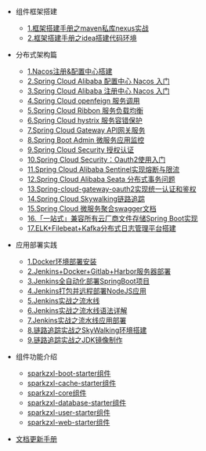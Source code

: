 * 组件框架搭建
    * [1.框架搭建手册之maven私库nexus实战](forward/框架搭建手册之maven私库nexus实战.md)
    * [2.框架搭建手册之idea搭建代码环境](forward/框架搭建手册之idea搭建代码环境.md)
  
* 分布式架构篇
    * [1.Nacos注册&配置中心搭建](forward/分布式架构之Nacos注册&配置中心搭建.md)
    * [2.Spring Cloud Alibaba 配置中心 Nacos 入门](forward/分布式架构之SpringCloudAlibaba配置中心Nacos入门.md)
    * [3.Spring Cloud Alibaba 注册中心 Nacos 入门](forward/分布式架构之SpringCloudAlibaba注册中心Nacos入门.md)
    * [4.Spring Cloud openfeign 服务调用](forward/222)
    * [5.Spring Cloud Ribbon 服务负载均衡](forward/222)
    * [6.Spring Cloud hystrix 服务容错保护](forward/222)
    * [7.Spring Cloud Gateway API网关服务](forward/222)
    * [8.Spring Boot Admin 微服务应用监控](forward/222)
    * [9.Spring Cloud Security 授权认证](forward/222)
    * [10.Spring Cloud Security：Oauth2使用入门](forward/222)
    * [11.Spring Cloud Alibaba Sentinel实现熔断与限流](forward/222)
    * [12.Spring Cloud Alibaba Seata 分布式事务问题](forward/222)
    * [13.Spring-cloud-gateway-oauth2实现统一认证和鉴权](forward/222)
    * [14.Spring Cloud Skywalking链路追踪](forward/222)
    * [15.Spring Cloud 微服务聚合swagger文档](forward/222)
    * [16.「一站式」兼容所有云厂商文件存储Spring Boot实现](forward/222)
    * [17.ELK+Filebeat+Kafka分布式日志管理平台搭建](forward/分布式架构之ELK+Filebeat+Kafka分布式日志管理平台搭建.md)

* 应用部署实践
    * [1.Docker环境部署安装](forward/Docker环境部署安装.md)
    * [2.Jenkins+Docker+Gitlab+Harbor服务器部署](forward/Jenkins+Docker+Gitlab+Harbor服务器部署.md)
    * [3.Jenkins全自动化部署SpringBoot项目](forward/Jenkins全自动化部署SpringBoot项目.md)
    * [4.Jenkins打包并远程部署NodeJS应用](forward/Jenkins打包并远程部署NodeJS应用.md)
    * [5.Jenkins实战之流水线](forward/Jenkins实战之流水线.md)
    * [6.Jenkins实战之流水线语法详解](forward/Jenkins实战之流水线语法详解.md)
    * [7.Jenkins实战之流水线应用部署](forward/Jenkins实战之流水线应用部署.md)
    * [8.链路追踪实战之SkyWalking环境搭建](forward/链路追踪实战之SkyWalking环境搭建.md)
    * [9.链路追踪实战之JDK镜像制作](forward/链路追踪实战之JDK镜像制作.md)

* 组件功能介绍
    * [sparkzxl-boot-starter组件](forward/sparkzxl-boot.md)
    * [sparkzxl-cache-starter组件](forward/sparkzxl-cache.md)
    * [sparkzxl-core组件](forward/sparkzxl-core.md)
    * [sparkzxl-database-starter组件](forward/sparkzxl-database.md)
    * [sparkzxl-user-starter组件](forward/sparkzxl-user.md)
    * [sparkzxl-web-starter组件](forward/sparkzxl-web.md)
* [文档更新手册](forward/文档更新手册.md)
